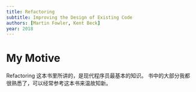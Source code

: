 ```yaml
---
title: Refactoring
subtitle: Improving the Design of Existing Code
authors: [Martin Fowler, Kent Beck]
year: 2018
---
```


# My Motive

Refactoring 这本书里所讲的，是现代程序员最基本的知识。
书中的大部分我都很熟悉了，可以经常参考这本书来温故知新。
